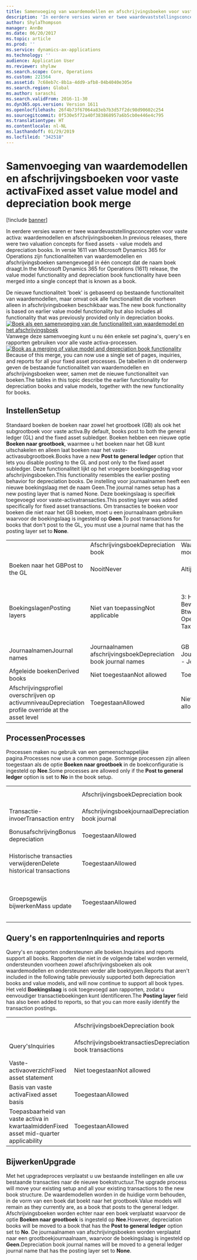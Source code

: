 ```yaml
---
title: Samenvoeging van waardemodellen en afschrijvingsboeken voor vaste activa
description: 'In eerdere versies waren er twee waardevaststellingsconcepten voor vaste activa: waardemodellen en afschrijvingsboeken. In versie 1611 van Microsoft Dynamics 365 for Operations zijn functionaliteiten van waardemodellen en afschrijvingsboeken samengevoegd in één concept dat de naam boek draagt.'
author: ShylaThompson
manager: AnnBe
ms.date: 06/20/2017
ms.topic: article
ms.prod: ''
ms.service: dynamics-ax-applications
ms.technology: ''
audience: Application User
ms.reviewer: shylaw
ms.search.scope: Core, Operations
ms.custom: 221564
ms.assetid: 7c68eb7c-8b1a-4dd9-afb8-04b4040e305e
ms.search.region: Global
ms.author: saraschi
ms.search.validFrom: 2016-11-30
ms.dyn365.ops.version: Version 1611
ms.openlocfilehash: 26f4b73f67064a83eb7b3d57f2dc98d90602c254
ms.sourcegitcommit: 0f530e5f72a40f383868957a6b5cb0e446e4c795
ms.translationtype: HT
ms.contentlocale: nl-NL
ms.lasthandoff: 01/29/2019
ms.locfileid: "342518"
---
```

# <a name="fixed-asset-value-model-and-depreciation-book-merge"></a><span data-ttu-id="08092-104">Samenvoeging van waardemodellen en afschrijvingsboeken voor vaste activa</span><span class="sxs-lookup"><span data-stu-id="08092-104">Fixed asset value model and depreciation book merge</span></span>

[!include [banner](../includes/banner.md)]

<span data-ttu-id="08092-105">In eerdere versies waren er twee waardevaststellingsconcepten voor vaste activa: waardemodellen en afschrijvingsboeken.</span><span class="sxs-lookup"><span data-stu-id="08092-105">In previous releases, there were two valuation concepts for fixed assets -  value models and depreciation books.</span></span> <span data-ttu-id="08092-106">In versie 1611 van Microsoft Dynamics 365 for Operations zijn functionaliteiten van waardemodellen en afschrijvingsboeken samengevoegd in één concept dat de naam boek draagt.</span><span class="sxs-lookup"><span data-stu-id="08092-106">In the Microsoft Dynamics 365 for Operations (1611) release, the value model functionality and depreciation book functionality have been merged into a single concept that is known as a book.</span></span>

<span data-ttu-id="08092-107">De nieuwe functionaliteit 'boek' is gebaseerd op bestaande functionaliteit van waardemodellen, maar omvat ook alle functionaliteit die voorheen alleen in afschrijvingsboeken beschikbaar was.</span><span class="sxs-lookup"><span data-stu-id="08092-107">The new book functionality is based on earlier value model functionality but also includes all functionality that was previously provided only in depreciation books.</span></span> <span data-ttu-id="08092-108">[![Boek als een samenvoeging van de functionaliteit van waardemodel en het afschrijvingsboek](./media/fixed-assets.png)](./media/fixed-assets.png) Vanwege deze samenvoeging kunt u nu één enkele set pagina's, query's en rapporten gebruiken voor alle vaste activa-processen.</span><span class="sxs-lookup"><span data-stu-id="08092-108">[![Book as a merging of value model and depreciation book functionality](./media/fixed-assets.png)](./media/fixed-assets.png) Because of this merge, you can now use a single set of pages, inquiries, and reports for all your fixed asset processes.</span></span> <span data-ttu-id="08092-109">De tabellen in dit onderwerp geven de bestaande functionaliteit van waardemodellen en afschrijvingsboeken weer, samen met de nieuwe functionaliteit van boeken.</span><span class="sxs-lookup"><span data-stu-id="08092-109">The tables in this topic describe the earlier functionality for depreciation books and value models, together with the new functionality for books.</span></span>

## <a name="setup"></a><span data-ttu-id="08092-110">Instellen</span><span class="sxs-lookup"><span data-stu-id="08092-110">Setup</span></span>
<span data-ttu-id="08092-111">Standaard boeken de boeken naar zowel het grootboek (GB) als ook het subgrootboek voor vaste activa.</span><span class="sxs-lookup"><span data-stu-id="08092-111">By default, books post to both the general ledger (GL) and the fixed asset subledger.</span></span> <span data-ttu-id="08092-112">Boeken hebben een nieuwe optie **Boeken naar grootboek**, waarmee u het boeken naar het GB kunt uitschakelen en alleen laat boeken naar het vaste-activasubgrootboek.</span><span class="sxs-lookup"><span data-stu-id="08092-112">Books have a new **Post to general ledger** option that lets you disable posting to the GL and post only to the fixed asset subledger.</span></span> <span data-ttu-id="08092-113">Deze functionaliteit lijkt op het vroegere boekingsgedrag voor afschrijvingsboeken.</span><span class="sxs-lookup"><span data-stu-id="08092-113">This functionality resembles the earlier posting behavior for depreciation books.</span></span> <span data-ttu-id="08092-114">De instelling voor journaalnamen heeft een nieuwe boekingslaag met de naam Geen.</span><span class="sxs-lookup"><span data-stu-id="08092-114">The journal names setup has a new posting layer that is named None.</span></span> <span data-ttu-id="08092-115">Deze boekingslaag is specifiek toegevoegd voor vaste-activatransacties.</span><span class="sxs-lookup"><span data-stu-id="08092-115">This posting layer was added specifically for fixed asset transactions.</span></span> <span data-ttu-id="08092-116">Om transacties te boeken voor boeken die niet naar het GB boeken, moet u een journaalnaam gebruiken waarvoor de boekingslaag is ingesteld op **Geen**.</span><span class="sxs-lookup"><span data-stu-id="08092-116">To post transactions for books that don't post to the GL, you must use a journal name that has the posting layer set to **None**.</span></span>

|                                                  |                                 |                                 |                                                         |
|--------------------------------------------------|---------------------------------|---------------------------------|---------------------------------------------------------|
|                                                  | <span data-ttu-id="08092-117">Afschrijvingsboek</span><span class="sxs-lookup"><span data-stu-id="08092-117">Depreciation book</span></span>               | <span data-ttu-id="08092-118">Waardemodel</span><span class="sxs-lookup"><span data-stu-id="08092-118">Value model</span></span>                     | <span data-ttu-id="08092-119">Boek (nieuw)</span><span class="sxs-lookup"><span data-stu-id="08092-119">Book (New)</span></span>                                              |
| <span data-ttu-id="08092-120">Boeken naar het GB</span><span class="sxs-lookup"><span data-stu-id="08092-120">Post to the GL</span></span>                                   | <span data-ttu-id="08092-121">Nooit</span><span class="sxs-lookup"><span data-stu-id="08092-121">Never</span></span>                           | <span data-ttu-id="08092-122">Altijd</span><span class="sxs-lookup"><span data-stu-id="08092-122">Always</span></span>                          | <span data-ttu-id="08092-123">Optie om te boeken naar het GB</span><span class="sxs-lookup"><span data-stu-id="08092-123">Option to post to the GL</span></span>                                |
| <span data-ttu-id="08092-124">Boekingslagen</span><span class="sxs-lookup"><span data-stu-id="08092-124">Posting layers</span></span>                                   | <span data-ttu-id="08092-125">Niet van toepassing</span><span class="sxs-lookup"><span data-stu-id="08092-125">Not applicable</span></span>                  | <span data-ttu-id="08092-126">3: Huidig, Bewerkingen en Btw</span><span class="sxs-lookup"><span data-stu-id="08092-126">3: Current, Operations, and Tax</span></span> | <span data-ttu-id="08092-127">11: Huidig, Bewerkingen, Btw, 7 aangepaste lagen en Geen</span><span class="sxs-lookup"><span data-stu-id="08092-127">11: Current, Operations, Tax, 7 custom layers, and None</span></span> |
| <span data-ttu-id="08092-128">Journaalnamen</span><span class="sxs-lookup"><span data-stu-id="08092-128">Journal names</span></span>                                    | <span data-ttu-id="08092-129">Journaalnamen afschrijvingsboek</span><span class="sxs-lookup"><span data-stu-id="08092-129">Depreciation book journal names</span></span> | <span data-ttu-id="08092-130">GB - Journaalnamen</span><span class="sxs-lookup"><span data-stu-id="08092-130">GL - Journal names</span></span>              | <span data-ttu-id="08092-131">GB - Journaalnamen</span><span class="sxs-lookup"><span data-stu-id="08092-131">GL - Journal names</span></span>                                      |
| <span data-ttu-id="08092-132">Afgeleide boeken</span><span class="sxs-lookup"><span data-stu-id="08092-132">Derived books</span></span>                                    | <span data-ttu-id="08092-133">Niet toegestaan</span><span class="sxs-lookup"><span data-stu-id="08092-133">Not allowed</span></span>                     | <span data-ttu-id="08092-134">Toegestaan</span><span class="sxs-lookup"><span data-stu-id="08092-134">Allowed</span></span>                         | <span data-ttu-id="08092-135">Toegestaan</span><span class="sxs-lookup"><span data-stu-id="08092-135">Allowed</span></span>                                                 |
| <span data-ttu-id="08092-136">Afschrijvingsprofiel overschrijven op activumniveau</span><span class="sxs-lookup"><span data-stu-id="08092-136">Depreciation profile override at the asset level</span></span> | <span data-ttu-id="08092-137">Toegestaan</span><span class="sxs-lookup"><span data-stu-id="08092-137">Allowed</span></span>                         | <span data-ttu-id="08092-138">Niet toegestaan</span><span class="sxs-lookup"><span data-stu-id="08092-138">Not allowed</span></span>                     | <span data-ttu-id="08092-139">Toegestaan</span><span class="sxs-lookup"><span data-stu-id="08092-139">Allowed</span></span>                                                 |

## <a name="processes"></a><span data-ttu-id="08092-140">Processen</span><span class="sxs-lookup"><span data-stu-id="08092-140">Processes</span></span>
<span data-ttu-id="08092-141">Processen maken nu gebruik van een gemeenschappelijke pagina.</span><span class="sxs-lookup"><span data-stu-id="08092-141">Processes now use a common page.</span></span> <span data-ttu-id="08092-142">Sommige processen zijn alleen toegestaan als de optie **Boeken naar grootboek** in de boekconfiguratie is ingesteld op **Nee**.</span><span class="sxs-lookup"><span data-stu-id="08092-142">Some processes are allowed only if the **Post to general ledger** option is set to **No** in the book setup.</span></span>

|                                |                           |                     |                                          |
|--------------------------------|---------------------------|---------------------|------------------------------------------|
|                                | <span data-ttu-id="08092-143">Afschrijvingsboek</span><span class="sxs-lookup"><span data-stu-id="08092-143">Depreciation book</span></span>         | <span data-ttu-id="08092-144">Waardemodel</span><span class="sxs-lookup"><span data-stu-id="08092-144">Value model</span></span>         | <span data-ttu-id="08092-145">Boek (nieuw)</span><span class="sxs-lookup"><span data-stu-id="08092-145">Book (New)</span></span>                               |
| <span data-ttu-id="08092-146">Transactie-invoer</span><span class="sxs-lookup"><span data-stu-id="08092-146">Transaction entry</span></span>              | <span data-ttu-id="08092-147">Afschrijvingsboekjournaal</span><span class="sxs-lookup"><span data-stu-id="08092-147">Depreciation book journal</span></span> | <span data-ttu-id="08092-148">Vaste-activajournaal</span><span class="sxs-lookup"><span data-stu-id="08092-148">Fixed asset journal</span></span> | <span data-ttu-id="08092-149">Vaste-activajournaal</span><span class="sxs-lookup"><span data-stu-id="08092-149">Fixed asset journal</span></span>                      |
| <span data-ttu-id="08092-150">Bonusafschrijving</span><span class="sxs-lookup"><span data-stu-id="08092-150">Bonus depreciation</span></span>             | <span data-ttu-id="08092-151">Toegestaan</span><span class="sxs-lookup"><span data-stu-id="08092-151">Allowed</span></span>                   | <span data-ttu-id="08092-152">Niet toegestaan</span><span class="sxs-lookup"><span data-stu-id="08092-152">Not Allowed</span></span>         | <span data-ttu-id="08092-153">Toegestaan</span><span class="sxs-lookup"><span data-stu-id="08092-153">Allowed</span></span>                                  |
| <span data-ttu-id="08092-154">Historische transacties verwijderen</span><span class="sxs-lookup"><span data-stu-id="08092-154">Delete historical transactions</span></span> | <span data-ttu-id="08092-155">Toegestaan</span><span class="sxs-lookup"><span data-stu-id="08092-155">Allowed</span></span>                   | <span data-ttu-id="08092-156">Niet toegestaan</span><span class="sxs-lookup"><span data-stu-id="08092-156">Not Allowed</span></span>         | <span data-ttu-id="08092-157">Toegestaan, tenzij u boekt naar het GB</span><span class="sxs-lookup"><span data-stu-id="08092-157">Allowed, unless you're posting to the GL</span></span> |
| <span data-ttu-id="08092-158">Groepsgewijs bijwerken</span><span class="sxs-lookup"><span data-stu-id="08092-158">Mass update</span></span>                    | <span data-ttu-id="08092-159">Toegestaan</span><span class="sxs-lookup"><span data-stu-id="08092-159">Allowed</span></span>                   | <span data-ttu-id="08092-160">Niet toegestaan</span><span class="sxs-lookup"><span data-stu-id="08092-160">Not Allowed</span></span>         | <span data-ttu-id="08092-161">Toegestaan, tenzij u boekt naar het GB</span><span class="sxs-lookup"><span data-stu-id="08092-161">Allowed, unless you're posting to the GL</span></span> |

## <a name="inquiries-and-reports"></a><span data-ttu-id="08092-162">Query's en rapporten</span><span class="sxs-lookup"><span data-stu-id="08092-162">Inquiries and reports</span></span>
<span data-ttu-id="08092-163">Query's en rapporten ondersteunen alle boeken.</span><span class="sxs-lookup"><span data-stu-id="08092-163">Inquiries and reports support all books.</span></span> <span data-ttu-id="08092-164">Rapporten die niet in de volgende tabel worden vermeld, ondersteunden voorheen zowel afschrijvingsboeken als ook waardemodellen en ondersteunen verder alle boektypen.</span><span class="sxs-lookup"><span data-stu-id="08092-164">Reports that aren't included in the following table previously supported both depreciation books and value models, and will now continue to support all book types.</span></span> <span data-ttu-id="08092-165">Het veld **Boekingslaag** is ook toegevoegd aan rapporten, zodat u eenvoudiger transactieboekingen kunt identificeren.</span><span class="sxs-lookup"><span data-stu-id="08092-165">The **Posting layer** field has also been added to reports, so that you can more easily identify the transaction postings.</span></span>

|                                       |                                |                          |                          |
|---------------------------------------|--------------------------------|--------------------------|--------------------------|
|                                       | <span data-ttu-id="08092-166">Afschrijvingsboek</span><span class="sxs-lookup"><span data-stu-id="08092-166">Depreciation book</span></span>              | <span data-ttu-id="08092-167">Waardemodel</span><span class="sxs-lookup"><span data-stu-id="08092-167">Value model</span></span>              | <span data-ttu-id="08092-168">Boek (nieuw)</span><span class="sxs-lookup"><span data-stu-id="08092-168">Book (New)</span></span>               |
| <span data-ttu-id="08092-169">Query's</span><span class="sxs-lookup"><span data-stu-id="08092-169">Inquiries</span></span>                             | <span data-ttu-id="08092-170">Afschrijvingsboektransacties</span><span class="sxs-lookup"><span data-stu-id="08092-170">Depreciation book transactions</span></span> | <span data-ttu-id="08092-171">Vaste-activatransacties</span><span class="sxs-lookup"><span data-stu-id="08092-171">Fixed asset transactions</span></span> | <span data-ttu-id="08092-172">Vaste-activatransacties</span><span class="sxs-lookup"><span data-stu-id="08092-172">Fixed asset transactions</span></span> |
| <span data-ttu-id="08092-173">Vaste-activaoverzicht</span><span class="sxs-lookup"><span data-stu-id="08092-173">Fixed asset statement</span></span>                 | <span data-ttu-id="08092-174">Niet toegestaan</span><span class="sxs-lookup"><span data-stu-id="08092-174">Not allowed</span></span>                    | <span data-ttu-id="08092-175">Toegestaan</span><span class="sxs-lookup"><span data-stu-id="08092-175">Allowed</span></span>                  | <span data-ttu-id="08092-176">Toegestaan</span><span class="sxs-lookup"><span data-stu-id="08092-176">Allowed</span></span>                  |
| <span data-ttu-id="08092-177">Basis van vaste activa</span><span class="sxs-lookup"><span data-stu-id="08092-177">Fixed asset basis</span></span>                     | <span data-ttu-id="08092-178">Toegestaan</span><span class="sxs-lookup"><span data-stu-id="08092-178">Allowed</span></span>                        | <span data-ttu-id="08092-179">Niet toegestaan</span><span class="sxs-lookup"><span data-stu-id="08092-179">Not allowed</span></span>              | <span data-ttu-id="08092-180">Toegestaan</span><span class="sxs-lookup"><span data-stu-id="08092-180">Allowed</span></span>                  |
| <span data-ttu-id="08092-181">Toepasbaarheid van vaste activa in kwartaalmidden</span><span class="sxs-lookup"><span data-stu-id="08092-181">Fixed asset mid-quarter applicability</span></span> | <span data-ttu-id="08092-182">Toegestaan</span><span class="sxs-lookup"><span data-stu-id="08092-182">Allowed</span></span>                        | <span data-ttu-id="08092-183">Niet toegestaan</span><span class="sxs-lookup"><span data-stu-id="08092-183">Not allowed</span></span>              | <span data-ttu-id="08092-184">Toegestaan</span><span class="sxs-lookup"><span data-stu-id="08092-184">Allowed</span></span>                  |

## <a name="upgrade"></a><span data-ttu-id="08092-185">Bijwerken</span><span class="sxs-lookup"><span data-stu-id="08092-185">Upgrade</span></span>
<span data-ttu-id="08092-186">Met het upgradeproces verplaatst u uw bestaande instellingen en alle uw bestaande transacties naar de nieuwe boekstructuur.</span><span class="sxs-lookup"><span data-stu-id="08092-186">The upgrade process will move your existing setup and all your existing transactions to the new book structure.</span></span> <span data-ttu-id="08092-187">De waardemodellen worden in de huidige vorm behouden, in de vorm van een boek dat boekt naar het grootboek.</span><span class="sxs-lookup"><span data-stu-id="08092-187">Value models will remain as they currently are, as a book that posts to the general ledger.</span></span> <span data-ttu-id="08092-188">Afschrijvingsboeken worden echter naar een boek verplaatst waarvoor de optie **Boeken naar grootboek** is ingesteld op **Nee**.</span><span class="sxs-lookup"><span data-stu-id="08092-188">However, depreciation books will be moved to a book that has the **Post to general ledger** option set to **No**.</span></span> <span data-ttu-id="08092-189">De journaalnamen van afschrijvingsboeken worden verplaatst naar een grootboekjournaalnaam, waarvoor de boekingslaag is ingesteld op **Geen**.</span><span class="sxs-lookup"><span data-stu-id="08092-189">Depreciation book journal names will be moved to a general ledger journal name that has the posting layer set to **None**.</span></span>



